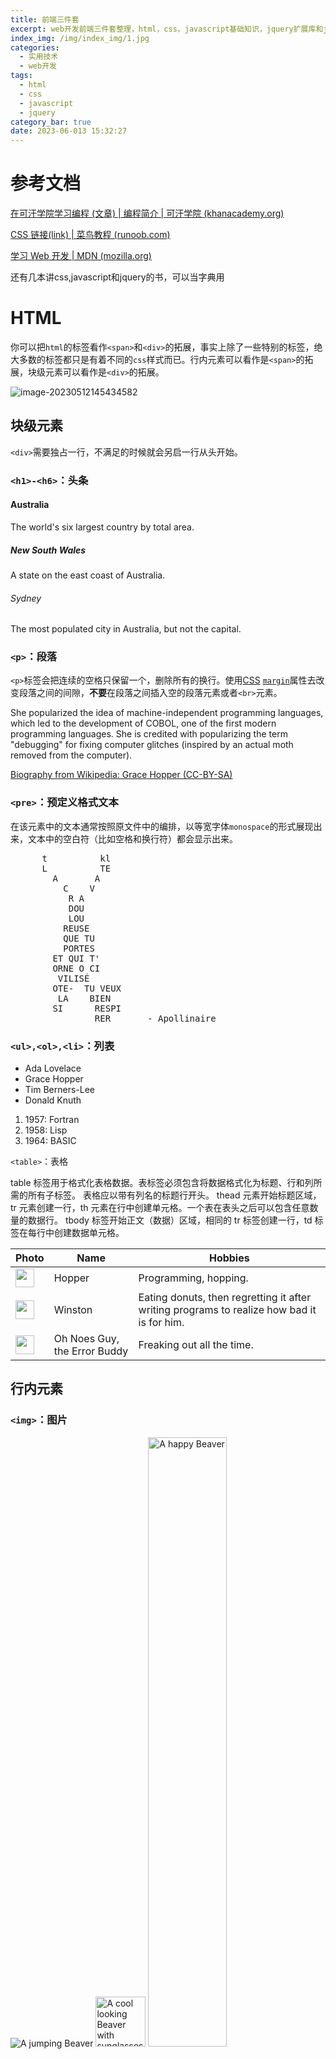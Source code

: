 ```yaml
---
title: 前端三件套
excerpt: web开发前端三件套整理，html，css，javascript基础知识，jquery扩展库和javascript常用的api。
index_img: /img/index_img/1.jpg
categories:
  - 实用技术
  - web开发
tags:
  - html
  - css
  - javascript
  - jquery
category_bar: true
date: 2023-06-013 15:32:27
---
```


# 参考文档

[在可汗学院学习编程 (文章) | 编程简介 | 可汗学院 (khanacademy.org)](https://zh.khanacademy.org/computing/computer-programming/programming/intro-to-programming/a/learning-programming-on-khan-academy)

[CSS 链接(link) | 菜鸟教程 (runoob.com)](https://www.runoob.com/css/css-link.html)

[学习 Web 开发 | MDN (mozilla.org)](https://developer.mozilla.org/zh-CN/docs/Learn)

还有几本讲css,javascript和jquery的书，可以当字典用

# HTML

你可以把`html`的标签看作`<span>`和`<div>`的拓展，事实上除了一些特别的标签，绝大多数的标签都只是有着不同的`css`样式而已。行内元素可以看作是`<span>`的拓展，块级元素可以看作是`<div>`的拓展。

![image-20230512145434582](assets/5_前端三件套/image-20230512145434582.png)

## 块级元素

`<div>`需要独占一行，不满足的时候就会另启一行从头开始。

### `<h1>-<h6>`：头条

<h4>Australia</h4>
<p>The world's six largest country by total area.</p>
<h5>New South Wales</h5>
<p>A state on the east coast of Australia.</p>
<h6>Sydney</h6>
<p>The most populated city in Australia, but not the capital.</p>

### `<p>`：段落

`<p>`标签会把连续的空格只保留一个，删除所有的换行。使用[CSS](https://developer.mozilla.org/zh-CN/docs/Web/CSS) [`margin`](https://developer.mozilla.org/zh-CN/docs/Web/CSS/margin)属性去改变段落之间的间隙，**不要**在段落之间插入空的段落元素或者`<br>`元素。

<p>She popularized the idea of machine-independent programming languages, which led to the development of COBOL, one of the first modern programming languages. She is credited with popularizing the term "debugging" for fixing computer glitches (inspired by an actual moth removed from the computer).</p>
<p><a href="http://en.wikipedia.org/wiki/Grace_Hopper">Biography from Wikipedia: Grace Hopper (CC-BY-SA)</a></p>

### `<pre>`：预定义格式文本

在该元素中的文本通常按照原文件中的编排，以等宽字体`monospace`的形式展现出来，文本中的空白符（比如空格和换行符）都会显示出来。

<pre>      t          kl         
      L          TE
        A       A
          C    V
           R A
           DOU
           LOU
          REUSE
          QUE TU
          PORTES
        ET QUI T'
        ORNE O CI
         VILISÉ
        OTE-  TU VEUX
         LA    BIEN
        SI      RESPI
                RER       - Apollinaire
</pre>


### `<ul>,<ol>,<li>`：列表

<div>
<ul>
    <li>Ada Lovelace</li>
    <li>Grace Hopper</li>
    <li>Tim Berners-Lee</li>
    <li>Donald Knuth</li>
</ul>
<ol>
    <li>1957: Fortran</li>
    <li>1958: Lisp</li>
    <li>1964: BASIC</li>
</ol>
</div>

`<table>`：表格

table 标签用于格式化表格数据。表标签必须包含将数据格式化为标题、行和列所需的所有子标签。 表格应以带有列名的标题行开头。 thead 元素开始标题区域，tr 元素创建一行，th 元素在行中创建单元格。一个表在表头之后可以包含任意数量的数据行。 tbody 标签开始正文（数据）区域，相同的 tr 标签创建一行，td 标签在每行中创建数据单元格。

 <table>
        <thead>
            <tr>
                <th>Photo</th>
                <th>Name</th>
                <th>Hobbies</th>
            </tr>
        </thead>
        <tbody>
            <tr>
                <td><img src="https://www.kasandbox.org/programming-images/creatures/Hopper-Happy.png" height="30"></td>
                <td>Hopper</td>
                <td>Programming, hopping.</td>
            </tr>
            <tr>
                <td><img src="https://www.kasandbox.org/programming-images/creatures/Winston.png" height="30"></td>
                <td>Winston</td>
                <td>Eating donuts, then regretting it after writing programs to realize how bad it is for him.</td>
            </tr>
            <tr>
                <td><img src="https://www.kasandbox.org/programming-images/creatures/OhNoes.png" height="30"></td>
                <td>Oh Noes Guy, the Error Buddy</td>
                <td>Freaking out all the time.</td>
            </tr>
        </tbody>
    </table>


## 行内元素

### `<img>`：图片

<div>
     <img src="https://www.kasandbox.org/programming-images/creatures/Hopper-Jumping.png" alt="A jumping Beaver" >
    <img src="https://www.kasandbox.org/programming-images/creatures/Hopper-Cool.png" alt="A cool looking Beaver with sunglasses" width="80">
    <img src="https://www.kasandbox.org/programming-images/creatures/Hopper-Happy.png" alt="A happy Beaver" width="50%">
</div>


### `<a>`：链接

`<a> `标签既用于链接到其他网站，也用于链接到当前网页的部分内容。它有一个必需的属性：`  href `。如果它应该转到一个新页面，那么这应该是一个以 `http://` 或` https://` 开头的 URL。如果它应该在当前页面内跳转，那么它应该以“#”开头，然后匹配要跳转到的标签的 id 属性（如“`#main`”）。  a 标签应包含浏览器应使其可点击的任何内容。这通常是文本，但也可以是图像或任何标签集合。

在新页面打开加上`target="_blank"`

<div>
    <a href="https://developer.mozilla.org/zh-CN/docs/Web/HTML/Element/canvas">canvas的链接</a>
    <a href="#hh">到文章开头</a>
</div>


### `<br>`：换行

### `<em>`：斜体

### `<strong>`：加粗

## 转义字符

`<`是特殊字符，要转义。`<`用`&gt;`，`>`用`&lt;`。空格是`&nbsp;`。

# CSS

![image-20230512154407093](assets/5_前端三件套/image-20230512154407093.png)

## 插入样式表

插入样式表就是如何导入css样式

### 行内样式表

当样式仅需要在一个元素上应用一次时使用，这不是一个好方法

```html
<img width="300" src="./mountain.jpg" alt="">
<img src="./mountain.jpg" alt="" style="width: 300">
<div style="width:300px;height:300px;background-color: blue">qmy</div>
```

### 内部样式表（一个页面）

`<style>`放在body和head里都行。设置单个页面的css样式就用这个。

```css
<head> 
  <style> 
    hr {color:sienna;}
    p {margin-left:20px;} 
    body {background-image:url("images/back40.gif");}  
  </style> 
</head>
```



### 外部样式表（多个页面）

当样式需要应用于很多页面时，就用一个css文件存储样式，使用`<link>`在html中导入样式文件

```html
<head> 
<link rel="stylesheet" type="text/css" href="mystyle.css"> 
</head>
```

下面是一个样式表文件的例子：

```css
hr {color:sienna;} 
p {margin-left:20px;} 
body {background-image:url("/images/back40.gif");}
```

### 覆盖问题

后来者覆盖前者

![image-20230413230303102](assets/5_前端三件套/image-20230413230303102.png)

## 选择器

### 元素选择器

![image-20230413230748034](assets/5_前端三件套/image-20230413230748034.png)

### id选择器 `#`

![image-20230413231001488](assets/5_前端三件套/image-20230413231001488.png)

![image-20230413231026227](assets/5_前端三件套/image-20230413231026227.png)

### class选择器 `.`

![image-20230413231313775](assets/5_前端三件套/image-20230413231313775.png)

![image-20230413231405115](assets/5_前端三件套/image-20230413231405115.png)

### 伪类选择器（用于变化）

![image-20230413231800016](assets/5_前端三件套/image-20230413231800016.png)

![image-20230413232054668](assets/5_前端三件套/image-20230413232054668.png)![image-20230413231932725](assets/5_前端三件套/image-20230413231932725.png)

鼠标放上去是hover状态，放大1.2倍

#### 超链接

![image-20230413232238015](assets/5_前端三件套/image-20230413232238015.png)

#### 按钮

![image-20230413232415532](assets/5_前端三件套/image-20230413232415532.png)

#### 父节点的第二个变蓝

![image-20230413232757820](assets/5_前端三件套/image-20230413232757820.png)

## 常用属性

## 数值

`1em`：`1em`等于`font-size`，如果`font-size`使用`em`，则`1em`等于父元素的`font-size`

`70vh`：相对于视窗高度的70%

`70%`：父元素的宽度的70%

### 文本属性

`font-weight`：设置字体粗细，`blod`

`font-family`：字体

`font-size`：字体大小

`font-style`：倾斜程度，`italic`

`text-align`：对齐方式



### 盒子属性

一切皆是盒子

`margin`：外边距

`padding`：内边距，`1em`

`border`：边框，`4px dashed rgb(222,22,22)`

## css布局

`float:left`浮动的元素会脱离文档流，它会被拉到容器的一侧，然后由文档流包围它。多个浮动的盒子不会发生重叠，会紧靠在一起。

`position:absolute`也是会脱离文档流，然后相对于最近的已定位的祖先元素进行定位，若没有，就相对于文档定位。记得设置`top,right`等属性

# Javascript

## 使用方式

HTML页面中的任意位置加上`<script>`标签即可。

1. 直接在`<script></script>`标签内编写JS代码。

2. 将所需的代码通过`import`关键字引入到当前作用域。要使用`import`和`export`关键字必须用`<script type="module">`以ES6模块方式解析`js`代码。ES6的变量作用域是模块级别的，在其他模块中使用，要在`js`文件中用`export {name,print}`的方式导出变量或函数，然后用`import { name, print } from './example.js`导入变量。

   ```html
   <script>
       import {name,print} from "./example.js"
       print();
   </script>
   ```

   `./example.js`代码如下

   ```js
   let name = "acwing";
   function print() {
       console.log("Hello World!");
   }
   export{
       name,print
   }
   ```

3. 通过`src`属性导入`js`文件。如果使用了`src`属性就不应该在标签内包含js代码，因为会被忽略。`src`可以是一个完整的URL，可以来自外域，解析这个资源时会发送`GET`请求以获取资源。比如导入`jquery`。

   ```html
   <script src="https://cdn.staticfile.org/jquery/1.10.2/jquery.min.js"></script>
   ```

   

## 执行顺序

从上到下逐步执行，因此由于页面在解析到`<body>`标签时候开始渲染，把`<script>`放在`<body>`里，可以不用在完全加载javascript脚本后再渲染。

## 变量与运算符

### let与const

`let`用来定义变量，`const`用来定义常量，给常量赋值会报错。

### 变量类型常见用法

`number`：数值变量，例如1, 2.5

```js
let x=1.y=1.2;
console.log(typeof x,typeof y)
let t = 1.234567;
let s = t.toFixed(2); //保留后两位，s是string类型
```

`string`：字符串，例如"acwing", 'yxc'，单引号与双引号均可。字符串中的每个字符不像c++的可以修改，Javascript的字符串是只读的。如果想修改字符串只能重新构造。\`\`内的是模板字符串，可以包含变量和表达式，并且可以跨行书写。`parseInt`和`parseFloat`可以把字符串解析为对应的数据类型。

```js
let s1="acwing",s2='qmy';
console.log(s1[1]); //可读

let s3=s1/substr(0,1)+'x'+s1.substr(2);
console.log(s3);

let s=`My name is ${name}, I'm ${age/2} years old.`;
const message = `
  This is a multi-line
  string that spans
  several lines.
`;
```

`boolean`：布尔值，例如true, false

```js
let flag=false;
console.log(typeof flag);
```

`object`：对象类型，它是一组键对值，例如`{name: "yxc", age: 18}`，它在`js`里用的非常的多。还有`[1, 2, 3]`，`null`，`dom`元素等，它们由`object`派生而来。

```js
let d = { name: 'qmy', age: 20 };

d['name'] = 'yxc';
d['school'] = 'nuist';
d.school = 'nuist';

console.log(d['name'], d["age"]);
console.log(d.name, d.age);
console.log(d);

//数组对象
const arr=[1,2,3];
console.log(arr[0]); //1
console.log(arr.length);
console.log(arr['length']);
//dom对象
let d=document.querySelector("div");
console.log(typeof(d));
```

`undefined`：未定义的变量

```js
let t;
console.log(typeof t);
let t=undefined
```

和python一样，变量的类型是动态的。

### 解构赋值

```js
let [a,b]=[1,2];
let {name, age} = {name: 'Alice', age: 18};


let [a,b]=input.value.split(' '); //input是<textarea>
a=parseInt(a),b=parseInt(b);
output.innerHTML=a+b;

```

### 运算符

`**`表示乘方，等于与不等于用`===`和`!==`

逻辑运算符和`c++`一样，`&&`表示与，`||`表示或，`!`表示非

## 输入和输出

### 获取输入的方式

从HTML与用户的交互中获得信息，例如通过`input`、`textarea`等标签获得输入，然后用`js`取得相应的`dom`元素，添加相应的监听器，通过通过`click`、`hover`等事件触发回调函数，处理`dom`元素的数据。

```html
<textarea class="input" name="" cols="30" rows="10"></textarea>
<br>
<button>Run</button>
<br>
<pre></pre>
<script type="module">
    import {main} from "./example.js";
    main();
</script>
```

`./example.js`代码如下，`querySelector`是原生`javascript`中的可以根据`css`选择器匹配`dom`元素的方法，详细见常见`api`。

```js
let input=document.querySelector(".input");
let run =document.querySelector("button");
let output=document.querySelector("pre");

function main(){
    run.addEventListener("click",function(){
        let s=input.value;
        output.innerHTML=s; 
    });
    console.log(input);
}

export{
    main
}
```

通过`Ajax`与`WebSocket`从服务器端获取输入，详细见常见`api`。

标准输入，使用`process.stdin`，这个不重要

```js
process.stdin.setEncoding('utf8');

process.stdin.on('readable', function() {
  var chunk = process.stdin.read();
  if (chunk !== null) {
    // 处理输入数据
    console.log('输入的数据是：' + chunk);
  }
});
```

### 输出方式

调试用`console.log`，会将信息输出到浏览器控制台
改变当前页面的`HTML`与`CSS`
通过`Ajax`与`WebSocket`将结果返回到服务器

## 判断和循环

### 判断

```js
let score = 90;
if (score >= 85) {
    console.log("A");
} else if (score >= 70) {
    console.log("B");
} else if (score >= 60) {
    console.log("C");
} else {
    console.log("D");
}
```

### 循环

JavaScript中的循环语句与C++中类似，也包含`for`、`while`、`do while`循环。

```js
//0~9
for (let i = 0; i < 10; i++) {
    console.log(i);
}
//0~9
let i=0;
while(i<10){
    console.log(i);
    i++;
}
//第一次无条件执行，0~9
let i=0;
do{
    console.log(i);
    i++;
}while(i<10)
```

### 枚举数组

```js
const arr = [1, 2, 3];
for (let i = 0; i < arr.length; i++) {
  console.log(arr[i]);
}

arr.forEach(function(item) {
  console.log(item);
});
```

### 枚举对象

```js
const obj = { name: 'Alice', age: 18 };
for (let key in obj) {
  console.log(key + ': ' + obj[key]);
}

const keys = Object.keys(obj);
keys.forEach(function(key) {
  console.log(key + ': ' + obj[key]);
});
```

## 函数

以下为三种定义方式，如果没有定义返回值，返回`undefined`。

```js
function add(a, b) {
    return a + b;
}

let add = function (a, b) {
    return a + b;
}

let add = (a, b) => {
    return a + b;
}
```

函数的`this`让人迷惑，对于不是箭头函数的情况，`function`中的`this`指针在被调用时动态确定，调用时谁直接指向函数的地址，`function`中的`this`就是谁的`this`，这篇知乎写的很好/[彻底搞懂JavaScript中的this指向问题 - 知乎 (zhihu.com)](https://zhuanlan.zhihu.com/p/42145138)。箭头函数的情况不太了解。

## `object`

对象因为很重要，单独拿出来详细写一遍，它由一组`key:value`构成。`value`可以是变量、数组、对象、函数等。

```js
let person = {
    name: "yxc",
    age: 18,
    money: 0,
    add_money: function (x) {
        this.money += x;
    }
}
```

属性这样调用

`person.name`,`person.add_money()`
`person["name"]`,`person["add_money"]()`

### 数组

数组由`object`派生而来，数组的下标不需要连续，可以是1,2,4,10...，数组的元素可以是变量，数组，对象，函数。

```js
let a = [1, 2, "a", "yxc"];

let b = [
    1,  // 变量
    "yxc",  // 变量
    ['a', 'b', 3],  // 数组
    function () {  // 函数
        console.log("Hello World");
    },
    { name: "yxc", age: 18 }  // 对象
];

console.log(b[4]['name']);
b[0]=function(){
    console.log("嗨嗨嗨")
}
b[0](); //该函数的this指针指向该数组，详细看上面的解释
```

属性`length`：返回数组长度，即最大下标+1。注意length是属性，不是函数，因此调用的时候不要加()
函数`push()`：向数组末尾添加元素
函数`pop()`：删除数组末尾的元素
函数`splice(a, b)`：删除从a开始的b个元素
函数`sort()`：将整个数组从小到大排序
自定义比较函数：`array.sort(cmp)`，函数cmp输入两个需要比较的元素，返回一个实数，负数表示第一个参数小于第二个参数，0表示相等，正数表示大于。

ellipse(x,y,w,h)绘制椭圆

react(x,y,w,h)绘制长方形

line(x1,y1,x2,y2)绘制线段

## 类

类的`this`指向类的实例。

### 定义

```js
class Point {
    constructor(x, y) {  // 构造函数
        this.x = x;  // 成员变量
        this.y = y;
        this.init();
}

    init() {
        this.sum = this.x + this.y;  // 成员变量可以在任意的成员函数中定义
    }

    toString() {  // 成员函数
        return '(' + this.x + ', ' + this.y + ')';
    }
}

let p = new Point(3, 4);
console.log(p.toString());
```

### 继承

```js
class ColorPoint extends Point {
    constructor(x, y, color) {
        super(x, y); // 这里的super表示父类的构造函数
        this.color = color;
    }
    toString() {
        return this.color + ' ' + super.toString(); // 调用父类的toString()
    }
}
```

注意：
`super`这个关键字，既可以当作函数使用，也可以当作对象使用
作为函数调用时，代表父类的构造函数，且只能用在子类的构造函数之中。作为对象时，指向父类的原型对象。
在子类的构造函数中，只有调用`super`之后，才可以使用`this`关键字。
成员重名时，子类的成员会覆盖父类的成员。类似于C++中的多态。

### 静态方法

在成员函数前添加`static`关键字即可。静态方法不会被类的实例继承，只能通过类来调用。例如：

```js
class Point {
    constructor(x, y) {
        this.x = x;
        this.y = y;
    }

toString() {
    return '(' + this.x + ', ' + this.y + ')';
}

static print_class_name() {
    console.log("Point");
}

}

let p = new Point(1, 2);
Point.print_class_name();
p.print_class_name();  // 会报错
```

### 静态变量

在ES6中，只能通过`class.propname`定义和访问。例如：

```js
class Point {
    constructor(x, y) {
        this.x = x;
        this.y = y;
        this.id=Point.cnt;
        Point.cnt++;
}

toString() {
    return '(' + this.x + ', ' + this.y + ')';
}

}

Point.cnt = 0;

let p = new Point(1, 2);
let q = new Point(3, 4);

console.log(Point.cnt);
```

## 常用事件

`addEventListener(event,function)`为元素绑定事件触发的函数。

`event`可选的鼠标事件有单击`click`,双击`dblclick`,右击`contextmenu`,按下`mousedown`,抬起`mouseup`等，可以用`event.type`获得对应的鼠标事件，用`event.button`获得按下的按键，`event.clientX`获得事件发生的横坐标等。

```js
div.addEventListener('click',function(event){
        console.log(event.type);
});
```

`event`可选的键盘事件有按下`keydown`，抬起`keyup`。`event.code`返回按的是哪个键。`event.altKey`、`event.ctrlKey`、`event.shiftKey`分别表示是否同时按下了alt、ctrl、shift键。

```js
input.addEventListener('keydown',function(event){
	console.log(event.type,event.code,event.altKey,event.ctrlKey);
});
```

表单事件：`focus`和`blur`两个`event`分别表示聚焦和失去焦点。`change`表示元素发生改变，只有在失去焦点的时候才会判断元素是否发生了改变。

窗口事件：需要绑定到全局对象`window`上。`resize`：当窗口大小放生变化，`scroll`：窗口的轴发生滚动的时候，`load`：当元素被加载完成时触发。

```js
window.addEventListener('resize',function(event){
    console.log(event.type);
});
```

## API

### `querySelector()`

`querySelector()`接收`css`选择符，返回匹配的第一个后代元素

```js
let body=document.querySelector("body"); // 匹配<body>元素
let myDiv =document.querySelector("#myDiv");// 取得ID为"myDiv"的元素
let selected=document.querySelector(".selected");// 取得第一个类名为"selected"的元素
let img=document.querySelector("img.button");// 取得类名为"button"的图片
```

### 异步函数

`setTimeout(func, delay)`：delay毫秒后，执行函数func()。

`clearTimeout()`：关闭定时器，例如：

```js
let timeout_id = setTimeout(() =>js {
    console.log("Hello World!")
}, 2000);  // 2秒后在控制台输出"Hello World"
clearTimeout(timeout_id);  // 清除定时器
```

`setInterval(func, delay)`：每隔delay毫秒，执行一次函数func()，第一次在第delay毫秒后执行。

`clearInterval()`：关闭周期执行的函数，例如：

```js
let interval_id = setInterval(() => {
    console.log("Hello World!")
}, 2000);  // 每隔2秒，输出一次"Hello World"
clearInterval(interval_id);  // 清除周期执行的函数
```

`requestAnimationFrame(func)`：该函数会在下次浏览器渲染页面之前执行一次，通常会用递归写法。回调函数有一个参数，它会被赋值为函数执行的时间戳，单位为毫秒。例如下面的代码：

```js
let step = (timestamp) => {  // 每帧将div的宽度增加1像素
    $('div').width($('div').width()+1); //有参数设置，无参数获得
    requestAnimationFrame(step);
};
requestAnimationFrame(step);
```

考虑到每次渲染的间隔时间不完全相同，所以有时候需要以时间作为单位去计算一些值，例如速度路程之类的，可以这样写。注意，如果把浏览器切到后台就不会继续渲染，因此也不会再执行回调函数，这时候切回浏览器，时间间隔会很大。

```js
let last_timestamp=0;
let step = (timestamp) => {  // 每帧将div的宽度增加1像素
    console.log(timestamp-last_timestamp);
    last_timestamp=timestamp;
    $('div').width($('div').width()+1); //有参数设置，无参数获得
    requestAnimationFrame(step);
};
requestAnimationFrame(step);
```

### `localStorage`

数据存储方式：后端有云盘，mysql，redis，越往后数据越小访问越快；前端有`js`的变量，还有`localStorage`。

用`localStorage`保存的键值对储存在浏览器的本地存储空间中，它的作用域是与域名相关的。在浏览器的`application`里可以查看。

```js
localStorage.setItem('name','qmy');
localStorage.getItem('name');  //查不到就是null
localStorage.removeItem('name');
console.log(localStorage);
localStorage.clear();
```

### JSON

数据用键值对存比较方便，但是有的函数比如`WebSocket`的`send`就是只能传字符串，所以要有函数可以把键值对和字符串相互转换。

```js
let obj ={
    name:"yxc",
    age:18,
};
let str=JSON.stringify(obj);
let new_obj=JSON.parse(str);
console.log(str,typeof(str));
console.log(new_obj,typeof(new_obj));
```

### 日期

`Date.now()`返回一个整数，表示自 1970 年 1 月 1 日 00:00:00 UTC（协调世界时）起经过的毫秒数。

`Date.parse("2022-04-15T15:30:00.000+08:00")`将日期字符串转换为时间戳，相对于协调世界时。

### WebSocket

`Http`是基于请求-响应模式的协议，只能是`client`向`Server`主动发送请求，`Server`没法主动向`client`发消息。`WebSocket` 是一种基于消息的协议，它可以在`client`和`Server`之间建立一个全双工的连接，从而`Server`可以主动向`client`发信息。`ws`协议也有个加密版叫做`wss`。

```js
var socket = new WebSocket("ws://localhost:8000/"); //建立ws协议的连接。
socket.onopen = function() {     //当连接建立时触发。
  console.log("WebSocket 连接已打开");
};
socket.onmessage = function(event) {     //当从服务器端接收到消息时触发。
  console.log("收到消息：" + event.data);
};
socket.send("Hello, WebSocket!"); //向服务器端发送一个字符串。一般用JSON将传入的对象序列化为字符串。
socket.onclose = function(event) {   ////当连接关闭后触发。
  console.log("WebSocket 连接已关闭，状态码：" + event.code + "，原因：" + event.reason);
}; 
socket.close(); //关闭WebSocket连接
```

### Window

```js
window.open("https://www.acwing.com") //在新标签栏中打开页面。
location.reload() //刷新页面。
location.href = "https://www.acwing.com" //在当前标签栏中打开页面。
```

### canvas

[Canvas 教程 - Web API 接口参考 | MDN (mozilla.org)](https://developer.mozilla.org/zh-CN/docs/Web/API/Canvas_API/Tutorial)

### jquery

是javascript的一个扩展库，当成语法糖就行。引入用第三中导入方式，可以是外域的url，也可以把jquery下载到本地，放到项目文件夹下用相对路径导入。

```js
<script src="https://cdn.staticfile.org/jquery/1.10.2/jquery.min.js"></script>
<script src="./jquery-3.7.0.js"></script>
```

`$()`是一个函数，它可以接受 CSS 选择器、HTML 代码、DOM 元素、函数等参数，返回`jquery`对象。`javascript`变量可以包含`$`字符，把它作为`jquery`对象变量的前缀只是为了增强代码可读性。

```js
let $div=$('.mydiv')  //匹配所有满足条件的dom元素

//绑定与解绑
$div.on("click",function(e){console.log(e.type,e.which)});
$div.click(function(e){})  //快捷写法
$div.off("click");

//存在多个相同类型的事件触发函数时，可以通过click.name来区分
$div.on("click.name1",function(e){console.log(e.type)});
$div.off("click.name1");

$div.on("click",function(e){e.stopPropagation();});//阻止向上传递
$div.on("click",function(e){e.preventDefault();});//阻止当前事件触发
$div.on("click",function(e){return false;});//事件触发函数的return false等价于同时执行上面两个

$div.hide(1000);   //1000毫秒隐藏
$div.show(1000);   //1000毫秒展示

//操控dom元素
let $p =$("<p id=\"p1\">Hello, world<span>!!</span></p>") ;
$div.append($p); //为$div里的所有dom元素添加$p
$div.remove(); //删除$div里的所有dom元素
$div.empty();//删掉所有匹配的dom元素的的后代

//操控元素的选择器
$div.addClass('my-div');//添加类
$div.removeClass('my-div');//删除类
$div.hasClass('my-div');//判断类是否存在

//获得或修改元素的css样式、属性或内容，有值就是修改，没值就是获得
$div.css('background-color'); //获得css样式
$div.css('background-color','orange'); //修改css样式
$div.css({
    width:"200px",
    height:"200px",
    "background-color":'orange',
})
$div.attr('yxc');  //<div yxc="18"></div> 获取yxc的值，结果是'18'
$div.attr('id',"ID"); //把id的值改为ID
$div.text();   //无参数返回不带标签的文本，有参数就是设置文本
$div.html('hello world'); //无参数就是获取html标签，有参数就是设置文本内容
$input.val('hhh'); //无参数获取输入的值，有参数设置输入的值

//查找相邻节点
$div.parent(); //查找父节点
$div.parents('.div-1'); //祖先节点，用选择器筛选class为div-1的元素
$div.children('div'); //儿子节点，要满足是div标签
$div.find(); //子孙节点，注意不是childrens

//文档加载完毕后执行,隐式执行了$(document).ready(function(){})
$(function() {
    console.log("DOM is ready");
});
```

### `ajax`

jquery封装了原有的`ajax`，它用于发送异步请求。`GET` 请求将`data`参数附加在 URL 后面，以 `?` 开头，多个参数之间用 `&` 分隔；`POST` 请求将`data`参数放在请求体中，不会在 URL 中显示。因此提交表单使用`POST`更隐私，获取资源的时候使用`GET`。

```js
$.ajax({
    url: url,
    type: "GET",  //'POST'
    data: {
    },
    dataType: "json",
    success: function (resp) {
	},
});
```

